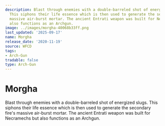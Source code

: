 ```yaml
---
description: Blast through enemies with a double-barreled shot of energized slugs.
  This siphons their life essence which is then used to generate the secondary fire's
  massive air-burst mortar. The ancient Entrati weapon was built for Necramechs but
  also functions as an Archgun.
image: ../images/morgha-40068b33ff.png
last_updated: '2025-09-17'
name: Morgha
release_date: '2020-11-19'
source: WFCD
tags:
- Arch-Gun
tradable: false
type: Arch-Gun
---
```


# Morgha

Blast through enemies with a double-barreled shot of energized slugs. This siphons their life essence which is then used to generate the secondary fire's massive air-burst mortar. The ancient Entrati weapon was built for Necramechs but also functions as an Archgun.

